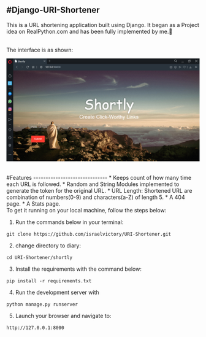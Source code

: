 #Django-URI-Shortener
----------------------------
This is a URL shortening application built using Django. 
It began as a Project idea on RealPython.com and has been fully implemented by me.🙂

<br>
The interface is as shown:

![shortly](README-images/shortly.PNG)


<br>
#Features
------------------------------
* Keeps count of how many time each URL is followed.
* Random and String Modules implemented to generate the token for the original URL.
* URL Length: Shortened URL are combination of numbers(0-9) and characters(a-Z) of length 5.
* A 404 page.
* A Stats page.

<br>
To get it running on your local machine, follow the steps below:

1. Run the commands below in your terminal:

```
git clone https://github.com/israelvictory/URI-Shortener.git
```

2. change directory to diary:

```
cd URI-Shortener/shortly
```

3. Install the requirements with the command below:
```
pip install -r requirements.txt
```

4. Run the development server with
```
python manage.py runserver
```

5. Launch your browser and navigate to:
```
http://127.0.0.1:8000
```